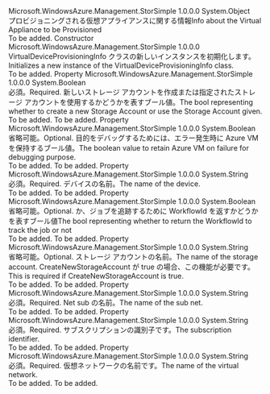 <Type Name="VirtualDeviceProvisioningInfo" FullName="Microsoft.WindowsAzure.Management.StorSimple.Models.VirtualDeviceProvisioningInfo">
  <TypeSignature Language="C#" Value="public class VirtualDeviceProvisioningInfo" />
  <TypeSignature Language="ILAsm" Value=".class public auto ansi beforefieldinit VirtualDeviceProvisioningInfo extends System.Object" />
  <TypeSignature Language="DocId" Value="T:Microsoft.WindowsAzure.Management.StorSimple.Models.VirtualDeviceProvisioningInfo" />
  <TypeSignature Language="VB.NET" Value="Public Class VirtualDeviceProvisioningInfo" />
  <TypeSignature Language="F#" Value="type VirtualDeviceProvisioningInfo = class" />
  <AssemblyInfo>
    <AssemblyName>Microsoft.WindowsAzure.Management.StorSimple</AssemblyName>
    <AssemblyVersion>1.0.0.0</AssemblyVersion>
  </AssemblyInfo>
  <Base>
    <BaseTypeName>System.Object</BaseTypeName>
  </Base>
  <Interfaces />
  <Docs>
    <summary>
            <span data-ttu-id="c1a8d-101">プロビジョニングされる仮想アプライアンスに関する情報</span><span class="sxs-lookup"><span data-stu-id="c1a8d-101">Info about the Virtual Appliance to be  Provisioned</span></span>
            </summary>
    <remarks>To be added.</remarks>
  </Docs>
  <Members>
    <Member MemberName=".ctor">
      <MemberSignature Language="C#" Value="public VirtualDeviceProvisioningInfo ();" />
      <MemberSignature Language="ILAsm" Value=".method public hidebysig specialname rtspecialname instance void .ctor() cil managed" />
      <MemberSignature Language="DocId" Value="M:Microsoft.WindowsAzure.Management.StorSimple.Models.VirtualDeviceProvisioningInfo.#ctor" />
      <MemberSignature Language="VB.NET" Value="Public Sub New ()" />
      <MemberType>Constructor</MemberType>
      <AssemblyInfo>
        <AssemblyName>Microsoft.WindowsAzure.Management.StorSimple</AssemblyName>
        <AssemblyVersion>1.0.0.0</AssemblyVersion>
      </AssemblyInfo>
      <Parameters />
      <Docs>
        <summary>
            <span data-ttu-id="c1a8d-102">VirtualDeviceProvisioningInfo クラスの新しいインスタンスを初期化します。</span><span class="sxs-lookup"><span data-stu-id="c1a8d-102">Initializes a new instance of the VirtualDeviceProvisioningInfo class.</span></span>
            </summary>
        <remarks>To be added.</remarks>
      </Docs>
    </Member>
    <Member MemberName="CreateNewStorageAccount">
      <MemberSignature Language="C#" Value="public bool CreateNewStorageAccount { get; set; }" />
      <MemberSignature Language="ILAsm" Value=".property instance bool CreateNewStorageAccount" />
      <MemberSignature Language="DocId" Value="P:Microsoft.WindowsAzure.Management.StorSimple.Models.VirtualDeviceProvisioningInfo.CreateNewStorageAccount" />
      <MemberSignature Language="VB.NET" Value="Public Property CreateNewStorageAccount As Boolean" />
      <MemberSignature Language="F#" Value="member this.CreateNewStorageAccount : bool with get, set" Usage="Microsoft.WindowsAzure.Management.StorSimple.Models.VirtualDeviceProvisioningInfo.CreateNewStorageAccount" />
      <MemberType>Property</MemberType>
      <AssemblyInfo>
        <AssemblyName>Microsoft.WindowsAzure.Management.StorSimple</AssemblyName>
        <AssemblyVersion>1.0.0.0</AssemblyVersion>
      </AssemblyInfo>
      <ReturnValue>
        <ReturnType>System.Boolean</ReturnType>
      </ReturnValue>
      <Docs>
        <summary>
            <span data-ttu-id="c1a8d-103">必須。</span><span class="sxs-lookup"><span data-stu-id="c1a8d-103">Required.</span></span> <span data-ttu-id="c1a8d-104">新しいストレージ アカウントを作成または指定されたストレージ アカウントを使用するかどうかを表すブール値。</span><span class="sxs-lookup"><span data-stu-id="c1a8d-104">The bool representing whether to create a new Storage Account or use the Storage Account given.</span></span>
            </summary>
        <value>To be added.</value>
        <remarks>To be added.</remarks>
      </Docs>
    </Member>
    <Member MemberName="DeleteAzureCisVMOnFailure">
      <MemberSignature Language="C#" Value="public bool DeleteAzureCisVMOnFailure { get; set; }" />
      <MemberSignature Language="ILAsm" Value=".property instance bool DeleteAzureCisVMOnFailure" />
      <MemberSignature Language="DocId" Value="P:Microsoft.WindowsAzure.Management.StorSimple.Models.VirtualDeviceProvisioningInfo.DeleteAzureCisVMOnFailure" />
      <MemberSignature Language="VB.NET" Value="Public Property DeleteAzureCisVMOnFailure As Boolean" />
      <MemberSignature Language="F#" Value="member this.DeleteAzureCisVMOnFailure : bool with get, set" Usage="Microsoft.WindowsAzure.Management.StorSimple.Models.VirtualDeviceProvisioningInfo.DeleteAzureCisVMOnFailure" />
      <MemberType>Property</MemberType>
      <AssemblyInfo>
        <AssemblyName>Microsoft.WindowsAzure.Management.StorSimple</AssemblyName>
        <AssemblyVersion>1.0.0.0</AssemblyVersion>
      </AssemblyInfo>
      <ReturnValue>
        <ReturnType>System.Boolean</ReturnType>
      </ReturnValue>
      <Docs>
        <summary>
            <span data-ttu-id="c1a8d-105">省略可能。</span><span class="sxs-lookup"><span data-stu-id="c1a8d-105">Optional.</span></span> <span data-ttu-id="c1a8d-106">目的をデバッグするためには、エラー発生時に Azure VM を保持するブール値。</span><span class="sxs-lookup"><span data-stu-id="c1a8d-106">The boolean value to retain Azure VM on failure for debugging purpose.</span></span>
            </summary>
        <value>To be added.</value>
        <remarks>To be added.</remarks>
      </Docs>
    </Member>
    <Member MemberName="DeviceName">
      <MemberSignature Language="C#" Value="public string DeviceName { get; set; }" />
      <MemberSignature Language="ILAsm" Value=".property instance string DeviceName" />
      <MemberSignature Language="DocId" Value="P:Microsoft.WindowsAzure.Management.StorSimple.Models.VirtualDeviceProvisioningInfo.DeviceName" />
      <MemberSignature Language="VB.NET" Value="Public Property DeviceName As String" />
      <MemberSignature Language="F#" Value="member this.DeviceName : string with get, set" Usage="Microsoft.WindowsAzure.Management.StorSimple.Models.VirtualDeviceProvisioningInfo.DeviceName" />
      <MemberType>Property</MemberType>
      <AssemblyInfo>
        <AssemblyName>Microsoft.WindowsAzure.Management.StorSimple</AssemblyName>
        <AssemblyVersion>1.0.0.0</AssemblyVersion>
      </AssemblyInfo>
      <ReturnValue>
        <ReturnType>System.String</ReturnType>
      </ReturnValue>
      <Docs>
        <summary>
            <span data-ttu-id="c1a8d-107">必須。</span><span class="sxs-lookup"><span data-stu-id="c1a8d-107">Required.</span></span> <span data-ttu-id="c1a8d-108">デバイスの名前。</span><span class="sxs-lookup"><span data-stu-id="c1a8d-108">The name of the device.</span></span>
            </summary>
        <value>To be added.</value>
        <remarks>To be added.</remarks>
      </Docs>
    </Member>
    <Member MemberName="ReturnWorkflowId">
      <MemberSignature Language="C#" Value="public bool ReturnWorkflowId { get; set; }" />
      <MemberSignature Language="ILAsm" Value=".property instance bool ReturnWorkflowId" />
      <MemberSignature Language="DocId" Value="P:Microsoft.WindowsAzure.Management.StorSimple.Models.VirtualDeviceProvisioningInfo.ReturnWorkflowId" />
      <MemberSignature Language="VB.NET" Value="Public Property ReturnWorkflowId As Boolean" />
      <MemberSignature Language="F#" Value="member this.ReturnWorkflowId : bool with get, set" Usage="Microsoft.WindowsAzure.Management.StorSimple.Models.VirtualDeviceProvisioningInfo.ReturnWorkflowId" />
      <MemberType>Property</MemberType>
      <AssemblyInfo>
        <AssemblyName>Microsoft.WindowsAzure.Management.StorSimple</AssemblyName>
        <AssemblyVersion>1.0.0.0</AssemblyVersion>
      </AssemblyInfo>
      <ReturnValue>
        <ReturnType>System.Boolean</ReturnType>
      </ReturnValue>
      <Docs>
        <summary>
            <span data-ttu-id="c1a8d-109">省略可能。</span><span class="sxs-lookup"><span data-stu-id="c1a8d-109">Optional.</span></span> <span data-ttu-id="c1a8d-110">か、ジョブを追跡するために WorkflowId を返すかどうかを表すブール値</span><span class="sxs-lookup"><span data-stu-id="c1a8d-110">The bool representing whether to return the WorkflowId to track the job or not</span></span>
            </summary>
        <value>To be added.</value>
        <remarks>To be added.</remarks>
      </Docs>
    </Member>
    <Member MemberName="StorageAccountName">
      <MemberSignature Language="C#" Value="public string StorageAccountName { get; set; }" />
      <MemberSignature Language="ILAsm" Value=".property instance string StorageAccountName" />
      <MemberSignature Language="DocId" Value="P:Microsoft.WindowsAzure.Management.StorSimple.Models.VirtualDeviceProvisioningInfo.StorageAccountName" />
      <MemberSignature Language="VB.NET" Value="Public Property StorageAccountName As String" />
      <MemberSignature Language="F#" Value="member this.StorageAccountName : string with get, set" Usage="Microsoft.WindowsAzure.Management.StorSimple.Models.VirtualDeviceProvisioningInfo.StorageAccountName" />
      <MemberType>Property</MemberType>
      <AssemblyInfo>
        <AssemblyName>Microsoft.WindowsAzure.Management.StorSimple</AssemblyName>
        <AssemblyVersion>1.0.0.0</AssemblyVersion>
      </AssemblyInfo>
      <ReturnValue>
        <ReturnType>System.String</ReturnType>
      </ReturnValue>
      <Docs>
        <summary>
            <span data-ttu-id="c1a8d-111">省略可能。</span><span class="sxs-lookup"><span data-stu-id="c1a8d-111">Optional.</span></span> <span data-ttu-id="c1a8d-112">ストレージ アカウントの名前。</span><span class="sxs-lookup"><span data-stu-id="c1a8d-112">The name of the storage account.</span></span> <span data-ttu-id="c1a8d-113">CreateNewStorageAccount が true の場合、この機能が必要です。</span><span class="sxs-lookup"><span data-stu-id="c1a8d-113">This is required if CreateNewStorageAccount is true.</span></span>
            </summary>
        <value>To be added.</value>
        <remarks>To be added.</remarks>
      </Docs>
    </Member>
    <Member MemberName="SubNetName">
      <MemberSignature Language="C#" Value="public string SubNetName { get; set; }" />
      <MemberSignature Language="ILAsm" Value=".property instance string SubNetName" />
      <MemberSignature Language="DocId" Value="P:Microsoft.WindowsAzure.Management.StorSimple.Models.VirtualDeviceProvisioningInfo.SubNetName" />
      <MemberSignature Language="VB.NET" Value="Public Property SubNetName As String" />
      <MemberSignature Language="F#" Value="member this.SubNetName : string with get, set" Usage="Microsoft.WindowsAzure.Management.StorSimple.Models.VirtualDeviceProvisioningInfo.SubNetName" />
      <MemberType>Property</MemberType>
      <AssemblyInfo>
        <AssemblyName>Microsoft.WindowsAzure.Management.StorSimple</AssemblyName>
        <AssemblyVersion>1.0.0.0</AssemblyVersion>
      </AssemblyInfo>
      <ReturnValue>
        <ReturnType>System.String</ReturnType>
      </ReturnValue>
      <Docs>
        <summary>
            <span data-ttu-id="c1a8d-114">必須。</span><span class="sxs-lookup"><span data-stu-id="c1a8d-114">Required.</span></span> <span data-ttu-id="c1a8d-115">Net sub の名前。</span><span class="sxs-lookup"><span data-stu-id="c1a8d-115">The name of the sub net.</span></span>
            </summary>
        <value>To be added.</value>
        <remarks>To be added.</remarks>
      </Docs>
    </Member>
    <Member MemberName="SubscriptionId">
      <MemberSignature Language="C#" Value="public string SubscriptionId { get; set; }" />
      <MemberSignature Language="ILAsm" Value=".property instance string SubscriptionId" />
      <MemberSignature Language="DocId" Value="P:Microsoft.WindowsAzure.Management.StorSimple.Models.VirtualDeviceProvisioningInfo.SubscriptionId" />
      <MemberSignature Language="VB.NET" Value="Public Property SubscriptionId As String" />
      <MemberSignature Language="F#" Value="member this.SubscriptionId : string with get, set" Usage="Microsoft.WindowsAzure.Management.StorSimple.Models.VirtualDeviceProvisioningInfo.SubscriptionId" />
      <MemberType>Property</MemberType>
      <AssemblyInfo>
        <AssemblyName>Microsoft.WindowsAzure.Management.StorSimple</AssemblyName>
        <AssemblyVersion>1.0.0.0</AssemblyVersion>
      </AssemblyInfo>
      <ReturnValue>
        <ReturnType>System.String</ReturnType>
      </ReturnValue>
      <Docs>
        <summary>
            <span data-ttu-id="c1a8d-116">必須。</span><span class="sxs-lookup"><span data-stu-id="c1a8d-116">Required.</span></span> <span data-ttu-id="c1a8d-117">サブスクリプションの識別子です。</span><span class="sxs-lookup"><span data-stu-id="c1a8d-117">The subscription identifier.</span></span>
            </summary>
        <value>To be added.</value>
        <remarks>To be added.</remarks>
      </Docs>
    </Member>
    <Member MemberName="VirtualNetworkName">
      <MemberSignature Language="C#" Value="public string VirtualNetworkName { get; set; }" />
      <MemberSignature Language="ILAsm" Value=".property instance string VirtualNetworkName" />
      <MemberSignature Language="DocId" Value="P:Microsoft.WindowsAzure.Management.StorSimple.Models.VirtualDeviceProvisioningInfo.VirtualNetworkName" />
      <MemberSignature Language="VB.NET" Value="Public Property VirtualNetworkName As String" />
      <MemberSignature Language="F#" Value="member this.VirtualNetworkName : string with get, set" Usage="Microsoft.WindowsAzure.Management.StorSimple.Models.VirtualDeviceProvisioningInfo.VirtualNetworkName" />
      <MemberType>Property</MemberType>
      <AssemblyInfo>
        <AssemblyName>Microsoft.WindowsAzure.Management.StorSimple</AssemblyName>
        <AssemblyVersion>1.0.0.0</AssemblyVersion>
      </AssemblyInfo>
      <ReturnValue>
        <ReturnType>System.String</ReturnType>
      </ReturnValue>
      <Docs>
        <summary>
            <span data-ttu-id="c1a8d-118">必須。</span><span class="sxs-lookup"><span data-stu-id="c1a8d-118">Required.</span></span> <span data-ttu-id="c1a8d-119">仮想ネットワークの名前です。</span><span class="sxs-lookup"><span data-stu-id="c1a8d-119">The name of the virtual network.</span></span>
            </summary>
        <value>To be added.</value>
        <remarks>To be added.</remarks>
      </Docs>
    </Member>
  </Members>
</Type>